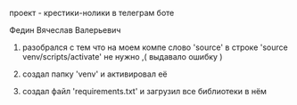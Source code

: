 проект - крестики-нолики в телеграм боте

Федин Вячеслав Валерьевич

1. разобрался с тем что на моем компе слово 'source' в строке 'source venv/scripts/activate' не нужно ,( выдавало ошибку )

2. создал папку 'venv' и активировал её

3. создал файл 'requirements.txt' и загрузил все библиотеки в нём
